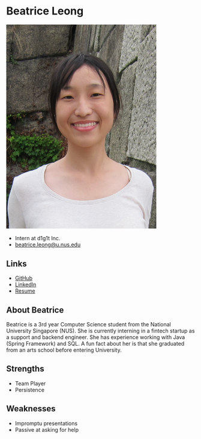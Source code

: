 # Beatrice Leong

<img src="./beatrice_leong.JPG" width="400">

- Intern at d1g1t Inc. 
- beatrice.leong@u.nus.edu

## Links

- [GitHub](https://github.com/beesaycheese)
- [LinkedIn](https://www.linkedin.com/in/beatrice-leong-0801a1113/)
- [Resume](https://drive.google.com/file/d/1tnRofkFxuEP4BvPdDJA_uLkMFuabM-On/view?usp=sharing)

## About Beatrice

Beatrice is a 3rd year Computer Science student from the National University Singapore (NUS). She is currently interning in a fintech startup as a support and backend engineer. She has experience working with Java (Spring Framework) and SQL. A fun fact about her is that she graduated from an arts school before entering University.

## Strengths

- Team Player
- Persistence

## Weaknesses

- Impromptu presentations
- Passive at asking for help
